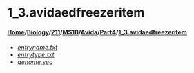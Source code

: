 # 1_3.avidaedfreezeritem
#### [Home](../../../../../..)\/[Biology](../../../../..)\/[211](../../../..)\/[MS18](../../..)\/[Avida](../..)\/[Part4](..)\/[1_3.avidaedfreezeritem]()
- [_entryname.txt_](entryname.txt)
- [_entrytype.txt_](entrytype.txt)
- [_genome.seq_](genome.seq)
